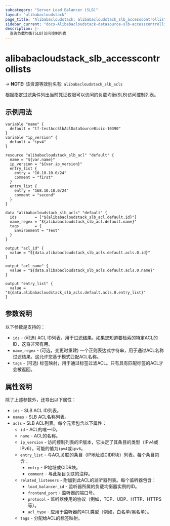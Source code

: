 ```yaml
---
subcategory: "Server Load Balancer (SLB)"
layout: "alibabacloudstack"
page_title: "Alibabacloudstack: alibabacloudstack_slb_accesscontrollists"
sidebar_current: "docs-Alibabacloudstack-datasource-slb-accesscontrollists"
description: |- 
  查询负载均衡(SLB)访问控制列表
---
```


# alibabacloudstack_slb_accesscontrollists
-> **NOTE:** 该资源等效别名有: `alibabacloudstack_slb_acls`

根据指定过滤条件列出当前凭证权限可以访问的负载均衡(SLB)访问控制列表。

## 示例用法

```hcl
variable "name" {
  default = "tf-testAccSlbAclDataSourceBisic-10390"
}
variable "ip_version" {
  default = "ipv4"
}

resource "alibabacloudstack_slb_acl" "default" {
  name = "${var.name}"
  ip_version = "${var.ip_version}"
  entry_list {
    entry = "10.10.10.0/24"
    comment = "first"
  }
  entry_list {
    entry = "168.10.10.0/24"
    comment = "second"
  }
}

data "alibabacloudstack_slb_acls" "default" {
  ids        = ["${alibabacloudstack_slb_acl.default.id}"]
  name_regex = "${alibabacloudstack_slb_acl.default.name}"
  tags       = {
    Environment = "Test"
  }
}

output "acl_id" {
  value = "${data.alibabacloudstack_slb_acls.default.acls.0.id}"
}

output "acl_name" {
  value = "${data.alibabacloudstack_slb_acls.default.acls.0.name}"
}

output "entry_list" {
  value = "${data.alibabacloudstack_slb_acls.default.acls.0.entry_list}"
}
```

## 参数说明

以下参数是支持的：

* `ids` - (可选) ACL ID列表，用于过滤结果。如果您知道要检索的特定ACL的ID，这将非常有用。
* `name_regex` - (可选，变更时重建) 一个正则表达式字符串，用于通过ACL名称过滤结果。这允许您基于模式匹配ACL名称。
* `tags` - (可选) 标签映射，用于通过标签过滤ACL。只有具有匹配标签的ACL才会被返回。

## 属性说明

除了上述参数外，还导出以下属性：

* `ids` - SLB ACL ID列表。
* `names` - SLB ACL名称列表。
* `acls` - SLB ACL列表。每个元素包含以下属性：
  * `id` - ACL的唯一ID。
  * `name` - ACL的名称。
  * `ip_version` - 访问控制列表的IP版本，它决定了其条目的类型（IPv4或IPv6）。可能的值为`ipv4`或`ipv6`。
  * `entry_list` - 与ACL关联的条目（IP地址或CIDR块）列表。每个条目包含：
    * `entry` - IP地址或CIDR块。
    * `comment` - 与此条目关联的注释。
  * `related_listeners` - 附加到此ACL的监听器列表。每个监听器包含：
    * `load_balancer_id` - 监听器所属的负载均衡器实例的ID。
    * `frontend_port` - 监听器的端口号。
    * `protocol` - 监听器使用的协议（例如，TCP、UDP、HTTP、HTTPS等）。
    * `acl_type` - 应用于监听器的ACL类型（例如，白名单/黑名单）。
  * `tags` - 分配给ACL的标签映射。